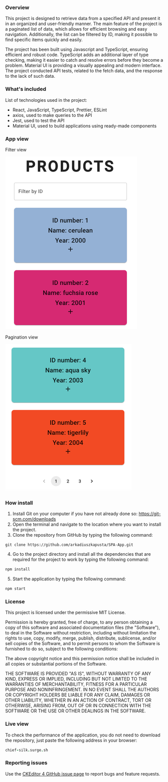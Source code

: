 ### Overview

This project is designed to retrieve data from a specified API and present it in an organized and user-friendly manner. The main feature of the project is a paginated list of data, which allows for efficient browsing and easy navigation. Additionally, the list can be filtered by ID, making it possible to find specific items quickly and easily.

The project has been built using Javascript and TypeScript, ensuring efficient and robust code. TypeScript adds an additional layer of type checking, making it easier to catch and resolve errors before they become a problem. Material UI is providing a visually appealing and modern interface. The project conducted API tests, related to the fetch data, and the response to the lack of such data.

### What's included

List of technologies used in the project:
- React, JavaScript, TypeScript, Prettier, ESLint
- axios, used to make queries to the API
- Jest, used to test the API
- Material UI, used to build applications using ready-made components

### App view

Filter view

!["Filter"](public/filter.png)

Pagination view

!["Pagination"](public/pagination.png)

### How install

1. Install Git on your computer if you have not already done so: https://git-scm.com/downloads
2. Open the terminal and navigate to the location where you want to install the project.
3. Clone the repository from GitHub by typing the following command:

```
git clone https://github.com/arkadiuszkapusta/SPA-App.git
```

4. Go to the project directory and install all the dependencies that are required for the project to work by typing the following command:

```coffeescript
npm install
```

5. Start the application by typing the following command:

```coffeescript
npm start
```

### License

This project is licensed under the permissive MIT License.

Permission is hereby granted, free of charge, to any person obtaining a copy of this software and associated documentation files (the "Software"), to deal in the Software without restriction, including without limitation the rights to use, copy, modify, merge, publish, distribute, sublicense, and/or sell copies of the Software, and to permit persons to whom the Software is furnished to do so, subject to the following conditions:

The above copyright notice and this permission notice shall be included in all copies or substantial portions of the Software.

THE SOFTWARE IS PROVIDED "AS IS", WITHOUT WARRANTY OF ANY KIND, EXPRESS OR IMPLIED, INCLUDING BUT NOT LIMITED TO THE WARRANTIES OF MERCHANTABILITY, FITNESS FOR A PARTICULAR PURPOSE AND NONINFRINGEMENT. IN NO EVENT SHALL THE AUTHORS OR COPYRIGHT HOLDERS BE LIABLE FOR ANY CLAIM, DAMAGES OR OTHER LIABILITY, WHETHER IN AN ACTION OF CONTRACT, TORT OR OTHERWISE, ARISING FROM, OUT OF OR IN CONNECTION WITH THE SOFTWARE OR THE USE OR OTHER DEALINGS IN THE SOFTWARE.

### Live view

To check the performance of the application, you do not need to download the repository, just paste the following address in your browser:

```coffeescript
chief-silk.surge.sh
```

### Reporting issues
Use the [CKEditor 4 GitHub issue page](https://github.com/arkadiuszkapusta/SPA-App/issues) to report bugs and feature requests.

